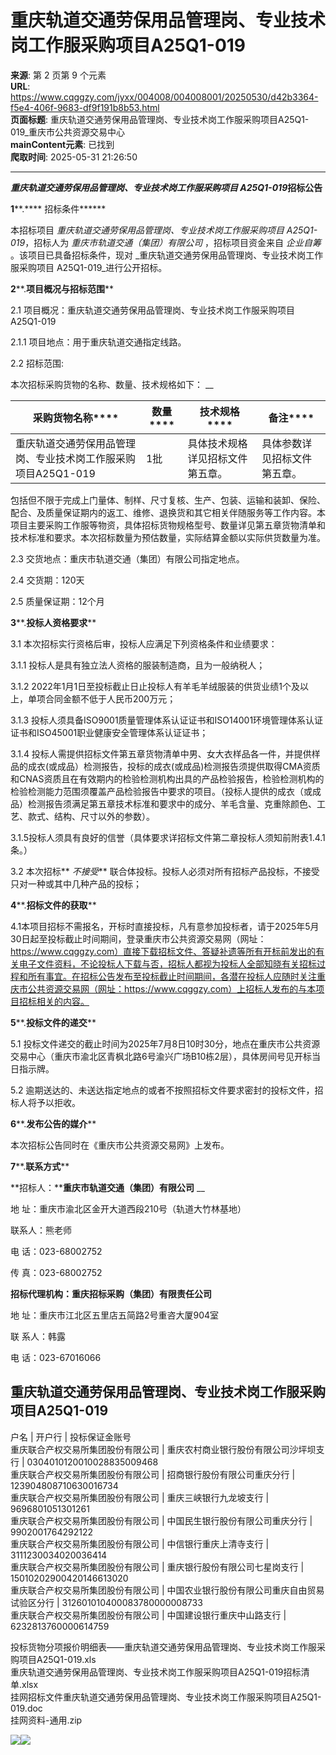 # 重庆轨道交通劳保用品管理岗、专业技术岗工作服采购项目A25Q1-019

**来源**: 第 2 页第 9 个元素  
**URL**: https://www.cqggzy.com/jyxx/004008/004008001/20250530/d42b3364-f5e4-406f-9683-df9f191b8b53.html  
**页面标题**: 重庆轨道交通劳保用品管理岗、专业技术岗工作服采购项目A25Q1-019_重庆市公共资源交易中心  
**mainContent元素**: 已找到  
**爬取时间**: 2025-05-31 21:26:50

---

**_重庆轨道交通劳保用品管理岗、专业技术岗工作服采购项目 A25Q1-019_****招标公告******

**1****.**** 招标条件******

本招标项目 _重庆轨道交通劳保用品管理岗、专业技术岗工作服采购项目 A25Q1-019_，招标人为 _重庆市轨道交通（集团）有限公司_ ，招标项目资金来自 _企业自筹_ 。该项目已具备招标条件，现对 _重庆轨道交通劳保用品管理岗、专业技术岗工作服采购项目 A25Q1-019_进行公开招标。

**2****.****项目概况与招标范围******

2.1 项目概况：重庆轨道交通劳保用品管理岗、专业技术岗工作服采购项目A25Q1-019

2.1.1 项目地点：用于重庆轨道交通指定线路。

2.2 招标范围: 

本次招标采购货物的名称、数量、技术规格如下： __

**采购货物名称****** |  **数量****** |  **技术规格****** |  **备注******  
---|---|---|---  
重庆轨道交通劳保用品管理岗、专业技术岗工作服采购项目A25Q1-019 |  1批  |  具体技术规格详见招标文件第五章。 |  具体参数详见招标文件第五章。  
  
包括但不限于完成上门量体、制样、尺寸复核、生产、包装、运输和装卸、保险、配合、及质量保证期内的返工、维修、退换货和其它相关伴随服务等工作内容。本项目主要采购工作服等物资，具体招标货物规格型号、数量详见第五章货物清单和技术标准和要求。本次招标数量为预估数量，实际结算金额以实际供货数量为准。

2.3 交货地点：重庆市轨道交通（集团）有限公司指定地点。

2.4 交货期：120天

2.5 质量保证期：12个月

**3****.****投标人资格要求******

3.1 本次招标实行资格后审，投标人应满足下列资格条件和业绩要求：

3.1.1 投标人是具有独立法人资格的服装制造商，且为一般纳税人；

3.1.2 2022年1月1日至投标截止日止投标人有羊毛羊绒服装的供货业绩1个及以上，单项合同金额不低于人民币200万元；

3.1.3 投标人须具备ISO9001质量管理体系认证证书和ISO14001环境管理体系认证证书和ISO45001职业健康安全管理体系认证证书；

3.1.4 投标人需提供招标文件第五章货物清单中男、女大衣样品各一件，并提供样品的成衣(或成品）检测报告，投标的成衣(或成品)检测报告须提供取得CMA资质和CNAS资质且在有效期内的检验检测机构出具的产品检验报告，检验检测机构的检验检测能力范围须覆盖产品检验报告中要求的项目。（投标人提供的成衣（或成品）检测报告须满足第五章技术标准和要求中的成分、羊毛含量、克重除颜色、工艺、款式、结构、尺寸以外的参数）。

3.1.5投标人须具有良好的信誉（具体要求详招标文件第二章投标人须知前附表1.4.1条。）

3.2 本次招标** _不接受_** 联合体投标。投标人必须对所有招标产品投标，不接受只对一种或其中几种产品的投标；

**4****.****招标文件的获取******

4.1本项目招标不需报名，开标时直接投标，凡有意参加投标者，请于2025年5月30日起至投标截止时间期间，登录重庆市公共资源交易网（网址：https://www.cqggzy.com）直接下载招标文件、答疑补遗等所有开标前发出的有关电子文件资料，不论投标人下载与否，招标人都视为投标人全部知晓有关招标过程和所有事宜。在招标公告发布至投标截止时间期间，各潜在投标人应随时关注重庆市公共资源交易网（网址：https://www.cqggzy.com）上招标人发布的与本项目招标相关的内容。

**5****.****投标文件的递交******

5.1 投标文件递交的截止时间为2025年7月8日10时30分，地点在重庆市公共资源交易中心（重庆市渝北区青枫北路6号渝兴广场B10栋2层），具体房间号见开标当日指示牌。

5.2 逾期送达的、未送达指定地点的或者不按照招标文件要求密封的投标文件，招标人将予以拒收。

**6****.****发布公告的媒介******

本次招标公告同时在《重庆市公共资源交易网》上发布。

**7****.****联系方式******

**招标人：****重庆市轨道交通（集团）有限公司** __

地 址：重庆市渝北区金开大道西段210号（轨道大竹林基地）

联系人：熊老师

电 话：023-68002752

传 真：023-68002752

**招标代理机构：****重庆招标采购（集团）有限责任公司******

地 址：重庆市江北区五里店五简路2号重咨大厦904室

联 系人：韩露

电 话：023-67016066

  
重庆轨道交通劳保用品管理岗、专业技术岗工作服采购项目A25Q1-019  
---  
户名 | 开户行 | 投标保证金账号  
重庆联合产权交易所集团股份有限公司 | 重庆农村商业银行股份有限公司沙坪坝支行 | 0304010120010028835009468  
重庆联合产权交易所集团股份有限公司 | 招商银行股份有限公司重庆分行 | 123904808710630016734  
重庆联合产权交易所集团股份有限公司 | 重庆三峡银行九龙坡支行 | 9696801051301261  
重庆联合产权交易所集团股份有限公司 | 中国民生银行股份有限公司重庆分行 | 9902001764292122  
重庆联合产权交易所集团股份有限公司 | 中信银行重庆上清寺支行 | 3111230034020036414  
重庆联合产权交易所集团股份有限公司 | 重庆银行股份有限公司七星岗支行 | 15010202900420146613020  
重庆联合产权交易所集团股份有限公司 | 中国农业银行股份有限公司重庆自由贸易试验区分行 | 312601010400083780000008733  
重庆联合产权交易所集团股份有限公司 | 中国建设银行重庆中山路支行 | 6232813760000614759  
  
  
  
投标货物分项报价明细表——重庆轨道交通劳保用品管理岗、专业技术岗工作服采购项目A25Q1-019.xls    
重庆轨道交通劳保用品管理岗、专业技术岗工作服采购项目A25Q1-019招标清单.xlsx    
挂网招标文件重庆轨道交通劳保用品管理岗、专业技术岗工作服采购项目A25Q1-019.doc    
挂网资料-通用.zip    
  
  
  
  
[![](https://ztb.cqggzy.com/CQTPFrame/css/img/tiwen.png)](http://ztb.cqggzy.com/CQTPFrame/jsgcztbmis2/pages/onlinetiwen/OnLineTiWen_Detail?GongGaoGuid=d42b3364-f5e4-406f-9683-df9f191b8b53)[![](https://ztb.cqggzy.com/CQTPFrame/css/img/baohan.png)](https://jrfw.cqggzy.com)

